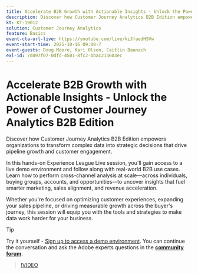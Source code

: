 ```yaml
---
title: Accelerate B2B Growth with Actionable Insights - Unlock the Power of Customer Journey Analytics B2B Edition
description: Discover how Customer Journey Analytics B2B Edition empowers organizations to transform complex data into strategic decisions that drive pipeline growth and customer engagement.
kt: KT-19012
solution: Customer Journey Analytics
feature: Basics
event-cta-url-live: https://youtube.com/live/kiJfaedHSVw
event-start-time: 2025-10-16 09:00-7
event-guests: Doug Moore, Kari Olson, Caitlin Baunach
exl-id: 7d497f07-0dfd-4501-8fc2-bbac213603ec
---
```

# Accelerate B2B Growth with Actionable Insights - Unlock the Power of Customer Journey Analytics B2B Edition

Discover how Customer Journey Analytics B2B Edition empowers organizations to transform complex data into strategic decisions that drive pipeline growth and customer engagement.

In this hands-on Experience League Live session, you'll gain access to a live demo environment and follow along with real-world B2B use cases. Learn how to perform cross-channel analysis at scale—across individuals, buying groups, accounts, and opportunities—to uncover insights that fuel smarter marketing, sales alignment, and revenue acceleration.

Whether you're focused on optimizing customer experiences, expanding your sales pipeline, or driving measurable growth across the buyer's journey, this session will equip you with the tools and strategies to make data work harder for your business.

>[!TIP]
>
> Try it yourself -  [Sign up to access a demo environment](https://business.adobe.com/resources/customer-journey-analytics-b2b-edition-sandbox.html).
> You can continue the conversation and ask the Adobe experts questions in the **[community forum](https://experienceleaguecommunities.adobe.com/t5/adobe-analytics-discussions/experience-league-live-unlock-the-power-of-customer-journey/td-p/780513#)**.

>[!VIDEO](https://video.tv.adobe.com/v/3476010/?learn=on&enablevpops)

